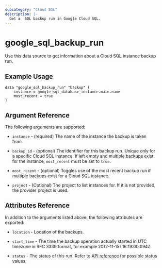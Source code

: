 ```yaml
---
subcategory: "Cloud SQL"
description: |-
  Get a  SQL backup run in Google Cloud SQL.
---
```


# google_sql_backup_run

Use this data source to get information about a Cloud SQL instance backup run.

## Example Usage 

```hcl
data "google_sql_backup_run" "backup" {
	instance = google_sql_database_instance.main.name
	most_recent = true
}
```

## Argument Reference

The following arguments are supported:

* `instance` - (required) The name of the instance the backup is taken from.

* `backup_id` - (optional) The identifier for this backup run. Unique only for a specific Cloud SQL instance.
    If left empty and multiple backups exist for the instance, `most_recent` must be set to `true`.

* `most_recent` - (optional) Toggles use of the most recent backup run if multiple backups exist for a 
    Cloud SQL instance.

* `project` - (Optional) The project to list instances for. If it
    is not provided, the provider project is used.

## Attributes Reference

In addition to the arguments listed above, the following attributes are exported:
    
* `location` -  Location of the backups.

* `start_time` - The time the backup operation actually started in UTC timezone in RFC 3339 format, for 
    example 2012-11-15T16:19:00.094Z.

* `status` - The status of this run. Refer to [API reference](https://cloud.google.com/sql/docs/mysql/admin-api/rest/v1beta4/backupRuns#SqlBackupRunStatus) for possible status values.